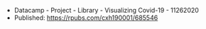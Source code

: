 - Datacamp - Project - Library - Visualizing Covid-19 - 11262020
- Published: https://rpubs.com/cxh190001/685546